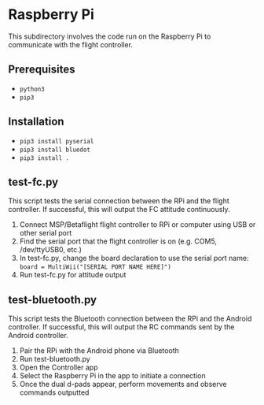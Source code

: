 # Raspberry Pi

This subdirectory involves the code run on the Raspberry Pi to communicate with the flight controller.

## Prerequisites
- `python3`
- `pip3`

## Installation
- `pip3 install pyserial`
- `pip3 install bluedot`
- `pip3 install .`

## test-fc.py
This script tests the serial connection between the RPi and the flight controller. If successful, this will output the FC attitude continuously.

1. Connect MSP/Betaflight flight controller to RPi or computer using USB or other serial port
2. Find the serial port that the flight controller is on (e.g. COM5, /dev/ttyUSB0, etc.)
3. In test-fc.py, change the board declaration to use the serial port name: `board = MultiWii("[SERIAL PORT NAME HERE]")`
4. Run test-fc.py for attitude output

## test-bluetooth.py
This script tests the Bluetooth connection between the RPi and the Android controller. If successful, this will output the RC commands sent by the Android controller.

1. Pair the RPi with the Android phone via Bluetooth
2. Run test-bluetooth.py
3. Open the Controller app
4. Select the Raspberry Pi in the app to initiate a connection
5. Once the dual d-pads appear, perform movements and observe commands outputted
